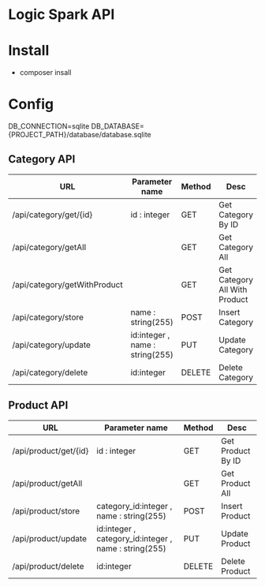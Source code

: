 # Logic Spark API

# Install 
- composer insall

# Config 
DB_CONNECTION=sqlite
DB_DATABASE={PROJECT_PATH}/database/database.sqlite


## Category API

| URL | Parameter name | Method | Desc |
| ------ | ------ | ------ | ------ |
| /api/category/get/{id} | id : integer | GET | Get Category By ID |
| /api/category/getAll |  | GET | Get Category All |
| /api/category/getWithProduct |  | GET | Get Category All With Product |
| /api/category/store | name : string(255) | POST |  Insert Category |
| /api/category/update | id:integer , name : string(255) | PUT |  Update Category |
| /api/category/delete | id:integer  | DELETE |  Delete Category |


## Product API

| URL | Parameter name | Method | Desc |
| ------ | ------ | ------ | ------ |
| /api/product/get/{id} | id : integer | GET | Get Product By ID |
| /api/product/getAll |  | GET | Get Product All |
| /api/product/store | category_id:integer , name : string(255) | POST |  Insert Product |
| /api/product/update | id:integer , category_id:integer  , name : string(255) | PUT |  Update Product |
| /api/product/delete | id:integer  | DELETE |  Delete Product |